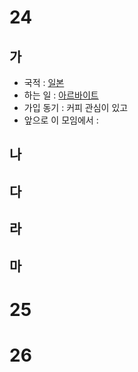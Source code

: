 # 24
## 가
* 국적 : <u>일본</u>
* 하는 일 : <u>아르바이트</u> 
* 가입 동기 : 커피 관심이 있고
* 앞으로 이 모임에서 :
## 나
## 다
## 라
## 마
# 25
# 26